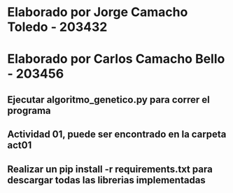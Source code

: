 # Elaborado por Jorge Camacho Toledo - 203432
# Elaborado por Carlos Camacho Bello - 203456
## Ejecutar algoritmo_genetico.py para correr el programa 
## Actividad 01, puede ser encontrado en la carpeta act01

## Realizar un pip install -r requirements.txt para descargar todas las librerias implementadas 

